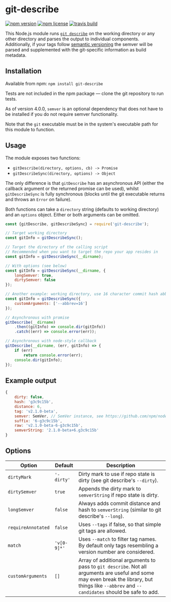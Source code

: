 # git-describe

[![npm version](https://img.shields.io/npm/v/git-describe.svg)](https://www.npmjs.com/package/git-describe)
[![npm license](https://img.shields.io/npm/l/git-describe.svg)](https://www.npmjs.com/package/git-describe)
[![travis build](https://travis-ci.org/tvdstaaij/node-git-describe.svg?branch=master)](https://travis-ci.org/tvdstaaij/node-git-describe)

This Node.js module runs [`git describe`][1] on the working directory or any
other directory and parses the output to individual components. Additionally,
if your tags follow [semantic versioning][2] the semver will be parsed and
supplemented with the git-specific information as build metadata.

## Installation

Available from npm:
`npm install git-describe`

Tests are not included in the npm package — 
clone the git repository to run tests.

As of version 4.0.0, `semver` is an optional dependency that does not have to 
be installed if you do not require semver functionality.

Note that the `git` executable must be in the system's executable path for this module to function.

## Usage

The module exposes two functions: 

* `gitDescribe(directory, options, cb) -> Promise`
* `gitDescribeSync(directory, options) -> Object`

The only difference is that `gitDescribe` has an asynchronous API 
(either the callback argument or the returned promise can be used), whilst 
`gitDescribeSync` is fully synchronous 
(blocks until the git executable returns and throws an `Error` on failure).

Both functions can take a `directory` string (defaults to working directory)
and an `options` object. Either or both arguments can be omitted.

```javascript
const {gitDescribe, gitDescribeSync} = require('git-describe');

// Target working directory
const gitInfo = gitDescribeSync();

// Target the directory of the calling script
// Recommended when you want to target the repo your app resides in
const gitInfo = gitDescribeSync(__dirname);

// With options (see below)
const gitInfo = gitDescribeSync(__dirname, {
    longSemver: true,
    dirtySemver: false
});

// Another example: working directory, use 16 character commit hash abbreviation
const gitInfo = gitDescribeSync({
    customArguments: ['--abbrev=16']
});

// Asynchronous with promise
gitDescribe(__dirname)
    .then((gitInfo) => console.dir(gitInfo))
    .catch((err) => console.error(err));

// Asynchronous with node-style callback
gitDescribe(__dirname, (err, gitInfo) => {
    if (err)
        return console.error(err);
    console.dir(gitInfo);
});
```

## Example output

```javascript
{ 
    dirty: false,
    hash: 'g3c9c15b',
    distance: 6,
    tag: 'v2.1.0-beta',
    semver: SemVer, // SemVer instance, see https://github.com/npm/node-semver
    suffix: '6-g3c9c15b',
    raw: 'v2.1.0-beta-6-g3c9c15b',
    semverString: '2.1.0-beta+6.g3c9c15b'
}
```

## Options

Option             | Default     | Description
------------------ | ----------- | -----------
`dirtyMark`        | `'-dirty'`  | Dirty mark to use if repo state is dirty (see git describe's `--dirty`).
`dirtySemver`      | `true`      | Appends the dirty mark to `semverString` if repo state is dirty.
`longSemver`       | `false`     | Always adds commit distance and hash to `semverString` (similar to git describe's `--long`).
`requireAnnotated` | `false`     | Uses `--tags` if false, so that simple git tags are allowed.
`match`            | `'v[0-9]*'` | Uses `--match` to filter tag names. By default only tags resembling a version number are considered.
`customArguments`  | `[]`        | Array of additional arguments to pass to `git describe`. Not all arguments are useful and some may even break the library, but things like `--abbrev` and `--candidates` should be safe to add.

[1]: https://git-scm.com/docs/git-describe
[2]: http://semver.org/
